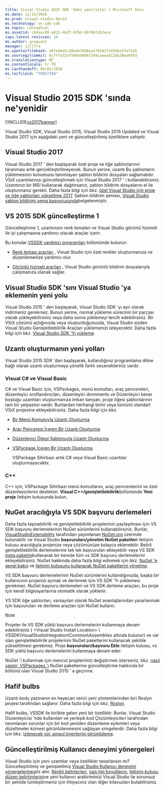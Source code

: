 ```yaml
---
title: Visual Studio 2015 SDK 'daki yenilikler | Microsoft Docs
ms.date: 11/15/2016
ms.prod: visual-studio-dev14
ms.technology: vs-ide-sdk
ms.topic: conceptual
ms.assetid: c64aac80-a411-463f-b7bd-8b7607a52ece
caps.latest.revision: 14
ms.author: gregvanl
manager: jillfra
ms.openlocfilehash: d47e40a5c38eeb7898aa179282fa55bbe17ef1d5
ms.sourcegitcommit: 6cfffa72af599a9d667249caaaa411bb28ea69fd
ms.translationtype: MT
ms.contentlocale: tr-TR
ms.lasthandoff: 09/02/2020
ms.locfileid: "75917326"
---
```

# <a name="what39s-new-in-the-visual-studio-2015-sdk"></a>Visual Studio 2015 SDK 'sında ne&#39;yenidir
[!INCLUDE[vs2017banner](../includes/vs2017banner.md)]

Visual Studio SDK, Visual Studio 2015, Visual Studio 2015 Updated ve Visual Studio 2017 için aşağıdaki yeni ve güncelleştirilmiş özelliklere sahiptir.

## <a name="visual-studio-2017"></a>Visual Studio 2017

Visual Studio 2017 ' den başlayarak özel proje ve öğe şablonlarının taranması artık gerçekleştirilmeyecek. Bunun yerine, uzantı Bu şablonların yüklemesinin konumunu tanımlayan şablon bildirim dosyaları sağlamalıdır. VSıX uzantılarınızı güncelleştirmek için Visual Studio 2017 ' i kullanabilirsiniz. Uzantınızı bir MSI kullanarak dağıtırsanız, şablon bildirim dosyalarını el ile oluşturmanız gerekir. Daha fazla bilgi için bkz. [özel Visual Studio için proje ve öğe şablonları yükseltme 2017](/visualstudio/extensibility/upgrading-custom-project-and-item-templates-for-visual-studio-2017?view=vs-2015). Şablon bildirim şeması, [Visual Studio şablon bildirimi şema başvurusunda](/visualstudio/extensibility/visual-studio-template-manifest-schema-reference)belgelenmiştir.

## <a name="vs-2015-sdk-update-1"></a>VS 2015 SDK güncelleştirme 1
 Güncelleştirme 1, uzantınızın renk temaları ve Visual Studio görüntü hizmeti ile iyi çalışmasına yardımcı olacak araçlar içerir.

 Bu konular [VSSDK yardımcı programları](../extensibility/internals/vssdk-utilities.md) bölümünde bulunur:

- [Renk teması araçları](../extensibility/internals/color-theming-tools.md) , Visual Studio için özel renkler oluşturmanıza ve düzenlemenize yardımcı olur.

- [Görüntü hizmeti araçları](../extensibility/internals/image-service-tools.md) , Visual Studio görüntü bildirim dosyalarıyla çalışmanıza olanak sağlar.

## <a name="new-way-to-add-the-visual-studio-sdk-to-visual-studio"></a>Visual Studio SDK 'sını Visual Studio 'ya eklemenin yeni yolu
 Visual Studio 2015 ' den başlayarak, Visual Studio SDK 'yı ayrı olarak indirmeniz gerekmez. Bunun yerine, normal yükleme sürecinin bir parçası olarak yükleyebilirsiniz veya daha sonra yüklemeyi tercih edebilirsiniz. Bir VSıX çözümü açtığınızda veya oluşturduğunuzda, Visual Studio sizden Visual Studio Genişletilebilirlik Araçları yüklemenizi isteyecektir. Daha fazla bilgi için bkz. [Visual Studio SDK 'Yı yükleme](../extensibility/installing-the-visual-studio-sdk.md).

## <a name="new-ways-of-creating-extensions"></a>Uzantı oluşturmanın yeni yolları
 Visual Studio 2015 SDK 'dan başlayarak, kullandığınız programlama diline bağlı olarak uzantı oluşturmaya yönelik farklı seçenekleriniz vardır.

### <a name="visual-c-and-visual-basic"></a>Visual C# ve Visual Basic
 C# ve Visual Basic için, VSPackages, menü komutları, araç pencereleri, düzenleyici sınıflandırıcıları, düzenleyici donnments ve Düzenleyici kenar boşluğu uzantıları oluşturmanıza imkan tanıyan, proje öğesi şablonlarının tam bir yelpazesi vardır. Bunlardan herhangi birini veya tümünü standart VSıX projesine ekleyebilirsiniz. Daha fazla bilgi için bkz.

- [Bir Menü Komutuyla Uzantı Oluşturma](../extensibility/creating-an-extension-with-a-menu-command.md)

- [Araç Penceresi İçeren Bir Uzantı Oluşturma](../extensibility/creating-an-extension-with-a-tool-window.md)

- [Düzenleyici Öğesi Şablonuyla Uzantı Oluşturma](../extensibility/creating-an-extension-with-an-editor-item-template.md)

- [VSPackage İçeren Bir Uzantı Oluşturma](../extensibility/creating-an-extension-with-a-vspackage.md)

     VSPackage Sihirbazı artık C# veya Visual Basic uzantılar oluşturmayacaktır.

### <a name="c"></a>C++
 C++ için, VSPackage Sihirbazı menü komutlarını, araç pencerelerini ve özel düzenleyicilerini destekler. **Visual C++/genişletilebilirlik**bölümünde **Yeni proje** iletişim kutusunda bulun.

## <a name="vs-sdk-reference-assemblies-via-nuget"></a>NuGet aracılığıyla VS SDK başvuru derlemeleri
 Daha fazla taşınabilirlik ve genişletilebilirlik projelerinin paylaşılması için VS SDK başvuru derlemelerinin NuGet sürümlerini kullanabilirsiniz.  Bunlar, [VisualStudioExtensibility](https://www.nuget.org/profiles/VisualStudioExtensibility) tarafından yayımlanan [NuGet.org](https://www.nuget.org/) üzerinde bulunabilir ve Visual Studio **başvuruları/yönetim NuGet paketleri** iletişim kutusu aracılığıyla projenize veya çözümünüze kolayca eklenebilir. Belirli genişletilebilirlik derlemelerine tek tek başvuruları ekleyebilir veya VS SDK [meta paketini](https://www.nuget.org/packages/VSSDK_Reference_Assemblies)kullanarak bir kerede tüm vs SDK başvuru derlemelerini ekleyebilirsiniz. NuGet hakkında daha fazla bilgi edinmek için bkz. [NuGet 'e genel bakış](/nuget/) ve [Iletişim kutusunu kullanarak NuGet paketlerini yönetme](/nuget/consume-packages/install-use-packages-visual-studio).

 VS SDK başvuru derlemelerinin NuGet sürümlerini kullandığınızda, başka bir kullanıcının projenizi açmak ve derlemek için VS SDK 'Yı yüklemesi gerekmez.  NuGet başvuru derlemeleri ve VS SDK derleme araçları, bu proje için kendi bilgisayarlarına otomatik olarak yüklenir.

 VS SDK öğe şablonları, varsayılan olarak NuGet avantajlarından yararlanmak için başvuruları ve derleme araçları için NuGet kullanır.

> [!NOTE]
> Projeler ile VS SDK yüklü başvuru derlemelerini kullanmaya devam edebilirsiniz ( \<Visual Studio Install Location> \ VSSDK\VisualStudioIntegration\Common\Assemblies altında bulunur) ve var olan genişletilebilirlik projelerinin NuGet paketlerini kullanacak şekilde yükseltilmesi gerekmez.  Proje **başvuruları/başvuru Ekle** iletişim kutusu, vs SDK yüklü başvuru derlemelerini kullanmaya devam eder.
>
> NuGet 'i kullanmak için mevcut projelerinizi değiştirmek isterseniz, bkz. [nasıl yapılır: VSPackages 'ı](../extensibility/how-to-migrate-extensibility-projects-to-visual-studio-2015.md) NuGet paketlerine güncelleştirme hakkında bir bölümü olan Visual Studio 2015 ' a geçirme.

## <a name="light-bulbs"></a>Hafif bulbs
 Uzantı kodu yazmanın en heyecan verici yeni yöntemlerinden biri Roslyn projesi tarafından sağlanır. Daha fazla bilgi için bkz. [Roslyn](https://github.com/dotnet/Roslyn).

 Hafif bulbs, VSSDK ile birlikte gelen yeni bir özelliktir. Bunlar, Visual Studio Düzenleyicisi 'nde kullanılan ve yerleşik kod Çözümleyicileri tarafından tanımlanan sorunlar için bir kod yeniden düzenleme eylemleri veya düzeltmeler kümesi görüntülenmesini sağlayan simgelerdir. Daha fazla bilgi için bkz. [Izlenecek yol: ampul önerilerini görüntüleme](../extensibility/walkthrough-displaying-light-bulb-suggestions.md).

## <a name="updated-user-experience-guidelines"></a>Güncelleştirilmiş Kullanıcı deneyimi yönergeleri
 Visual Studio için yeni uzantılar veya özellikler tasarlansın mı? Güncelleştirilmiş ve genişletilmiş [Visual Studio Kullanıcı deneyimi yönergelerine](../extensibility/ux-guidelines/visual-studio-user-experience-guidelines.md)göz atın.  [Renkli belirteçleri](../extensibility/ux-guidelines/shared-colors-for-visual-studio.md), [yazı tipi boyutlarını](../extensibility/ux-guidelines/fonts-and-formatting-for-visual-studio.md), [iletişim kutusu düzen belirtimlerini](../extensibility/ux-guidelines/layout-for-visual-studio.md)ve yeni kullanıcı arabiriminizi Visual Studio ile sorunsuz bir şekilde tümleştirmeniz için ihtiyacınız olan diğer kılavuzları bulabilirsiniz.
